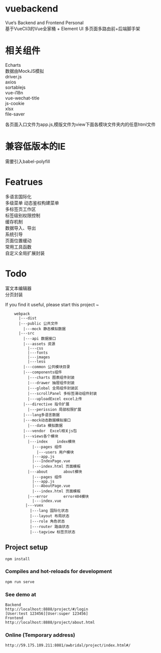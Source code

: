 # vuebackend
Vue‘s Backend and Frontend Personal  
基于VueCli3的Vue全家桶 + Element UI 多页面多路由前+后端脚手架  
# 相关组件
Echarts  
数据由MockJS模拟  
driver.js  
axios  
sortablejs  
vue-i18n  
vue-wechat-title  
js-cookie  
xlsx  
file-saver

各页面入口文件为app.js,模版文件为view下面各模块文件夹内的任意html文件  
# 兼容低版本的IE
需要引入babel-polyfill
# Featrues  
多语言国际化  
多级菜单
动态鉴权构建菜单  
多标签页工作区  
标签级别权限控制  
缓存机制  
数据导入、导出  
系统引导  
页面位置缓动  
常用工具函数  
自定义全局扩展封装  
# Todo  
富文本编辑器  
分页封装

If you find it useful, please start this project ~
```
    webpack
      |---dist 
      |---public 公共文件
        |---mock 静态模拟数据
      |---src
        |---api 数据接口
        |---assets 资源
          |---css
          |---fonts
          |---images
          |---less
        |---common 公共模块目录
        |---components组件  
          |---charts 图表组件封装
          |---drawer 抽屉组件封装  
          |---global 全局组件封装区   
          |---scrollPanel 多标签滑动组件封装
          |---uploadExcel excel上传
        |---directive 指令扩展
          |---perission 局部权限扩展  
        |---lang多语言数据  
        |---mock动态数据模拟接口
          |---data 模拟数据
        |---vendor  Excel相关js包  
        |---views各个模块
          |---index    index模块
            |---pages 组件
              |---users 用户模块
            |---app.js
            |---IndexPage.vue
            |---index.html 页面模板
          |---about       about模块
            |---pages 组件
            |---app.js
            |---AboutPage.vue
            |---index.html 页面模板
          |---error       error404模块
            |---index.vue
         |---vuex    
           |---lang 国际化状态
           |---layout 布局状态
           |---role 角色状态
           |---router 路由状态
           |---tagview 标签页状态
```
## Project setup
```
npm install
```

### Compiles and hot-reloads for development
```
npm run serve
```
### See demo at 
```
Backend  
http://localhost:8888/project/#/login  
[User:test 123456][User:super 123456]
Frontend  
http://localhost:8888/project/about.html
```
### Online (Temporary address) 
```
http://59.175.109.211:8081/awbridal/project/index.html#/
```
